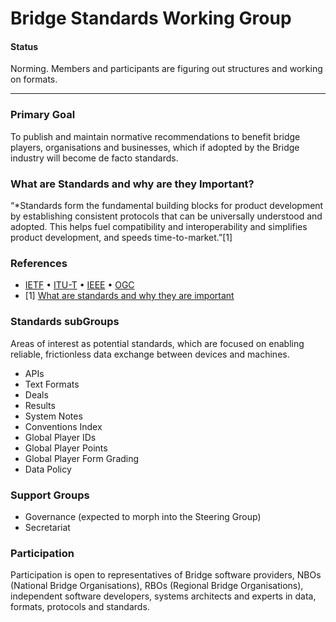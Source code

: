 # Bridge Standards Working Group

#### Status
Norming. Members and participants are figuring out structures and working on formats.

___

### Primary Goal
To publish and maintain normative recommendations to benefit bridge players, organisations and businesses, which if adopted by the Bridge industry will become de facto standards. 

### What are Standards and why are they Important?
“*Standards form the fundamental building blocks for product development by establishing consistent protocols that can be universally understood and adopted. This helps fuel compatibility and interoperability and simplifies product development, and speeds time-to-market.”[1]

### References
* [IETF](https://tools.ietf.org/html/rfc2026) • [ITU-T](https://www.itu.int/en/ITU-T/publications/Pages/default.aspx)  • [IEEE](https://standards.ieee.org/develop/index.html) • [OGC](https://www.ogc.org/roadmap)
* [1] [What are standards and why they are important](https://beyondstandards.ieee.org/general-news/what-are-standards-why-are-they-important)

### Standards subGroups
Areas of interest as potential standards, which are focused on enabling reliable, frictionless data exchange between devices and machines.
* APIs
* Text Formats
* Deals
* Results
* System Notes
* Conventions Index
* Global Player IDs
* Global Player Points
* Global Player Form Grading
* Data Policy

### Support Groups
* Governance (expected to morph into the Steering Group)
* Secretariat

### Participation
Participation is open to representatives of Bridge software providers, NBOs (National Bridge Organisations), RBOs (Regional Bridge Organisations), independent software developers, systems architects and experts in data, formats, protocols and standards.
